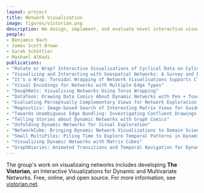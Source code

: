 ```yaml
---
layout: project
title: Network Visualization
image: figures/vistorian.png
description: We design, implement, and evaluate novel interactive visualizations to visualize multivariate networks with temporal and geographical aspects, such as social networks or transportation networks. 
people:
- Benjamin Bach
- James Scott-Brown
- Sarah Schöttler 
- Mashael AlKadi
publications:
- "Rotate or Wrap? Interactive Visualisations of Cyclical Data on Cylindrical or Toroidal Topologies"
- "Visualizing and Interacting with Geospatial Networks: A Survey and Design Space"
- "It’s a Wrap: Toroidal Wrapping of Network Visualisations Supports Cluster Understanding"
- "Visual Encodings for Networks with Multiple Edge Types"
- "DoughNets: Visualising Networks Using Torus Wrapping"
- "DataToon: Drawing Data Comics About Dynamic Networks with Pen + Touch Interaction"
- "Evaluating Perceptually Complementary Views for Network Exploration Tasks"
- "Magnostics: Image-based Search of Interesting Matrix Views for Guided Network Exploration"
- "Towards Unambiguous Edge Bundling: Investigating Confluent Drawings for Network Visualization"
- "Telling Stories about Dynamic Networks with Graph Comics"
- "Unfolding Dynamic Networks for Visual Exploration"
- "NetworkCube: Bringing Dynamic Network Visualizations to Domain Scientists"
- "Small MultiPiles: Piling Time to Explore Temporal Patterns in Dynamic Networks"
- "Visualizing Dynamic Networks with Matrix Cubes"
- "GraphDiaries: Animated Transitions and Temporal Navigation for Dynamic Networks"
---
```


The group's work on visualizaing networks includes developing **The Vistorian**, an Interactive Visualizations for Dynamic and Multivariate Networks.
Free, online, and open source. For more information, see [vistorian.net](http://vistorian.net).
